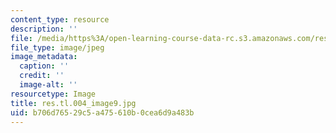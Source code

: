 ```yaml
---
content_type: resource
description: ''
file: /media/https%3A/open-learning-course-data-rc.s3.amazonaws.com/res-tll-004-stem-concept-videos-fall-2013/b706d76529c5a475610b0cea6d9a483b_res.tl.004_image9.jpg
file_type: image/jpeg
image_metadata:
  caption: ''
  credit: ''
  image-alt: ''
resourcetype: Image
title: res.tl.004_image9.jpg
uid: b706d765-29c5-a475-610b-0cea6d9a483b
---
```

